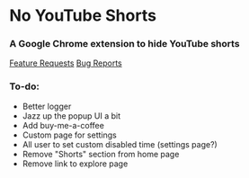 # No YouTube Shorts

### A Google Chrome extension to hide YouTube shorts

[Feature Requests](https://github.com/sindresorhus/new-github-issue-url/pulls?q=label%3Aenhancement)
[Bug Reports](https://github.com/sindresorhus/new-github-issue-url/pulls?q=label%3Abug)

### To-do:
- Better logger
- Jazz up the popup UI a bit
- Add buy-me-a-coffee
- Custom page for settings
- All user to set custom disabled time (settings page?)
- Remove "Shorts" section from home page
- Remove link to explore page